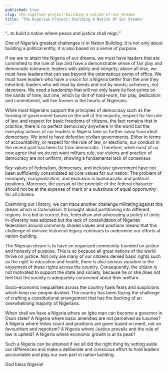 ```yaml
---
published: true
slug: the-nigerian-project-building-a-nation-of-our-dreams
title: 'The Nigerian Project: Building A Nation Of Our Dreams'
---
```

“…to build a nation where peace and justice shall reign.”

One of Nigeria’s greatest challenges is in Nation Building. It is not only about building a political entity; it is also based on a sense of purpose.

If we are to attain the Nigeria of our dreams, we must have leaders that are committed to the rule of law and have a demonstrable sense of fair play and democratic tolerance; leaders with ability and integrity; above all else, we must have leaders that can see beyond the ostentatious pomp of office.  We must have leaders who have a vision for a Nigeria better than the one they inherited; leaders who will lead by deeds and not by words; achievers, not deceivers.  We need a leadership that will not only leave its foot-prints on the sands of time, but one, which by dint of hard-work, fair play, dedication and commitment, will live forever in the hearts of Nigerians.

While most Nigerians support the principles of democracy such as the forming of government based on the will of the majority, respect for the rule of law, and respect for basic freedoms of citizens, the fact remains that in practice, there is no perfect democracy anywhere in the world but the everyday actions of our leaders in Nigeria take us further away from ideal democracy. We tend to have defective civilian governments.  Either in terms of accountability, or respect for the rule of law, or  elections, our conduct in the recent past has been far from democratic.  Therefore, while most of us now agree that we do not want military rule, our visions and practice of democracy are not uniform, showing a fundamental lack of consensus 

Key values of federalism, democracy, and inclusive government have not been sufficiently consolidated as core values for our nation. The problem of monopoly, marginalization, and exclusion in bureaucratic and political positions.  Moreover, the pursuit of the principle of the federal character should not be at the expense of merit or a substitute of equal opportunity for all citizens.

Examining our History, we can trace another challenge militating against this dream which is Colonialism. It brought about partitioning into different regions. In a bid to correct this, federalism and advocating a policy of unity-in-diversity was adopted but the lack of consolidation of Nigerian federalism around commonly shared values and positions means that this challenge of divisive historical legacy continues to undermine our efforts at nation-building.

The Nigerian dream is to have an organized community founded on justice and honesty of purpose. This is so because all great nations of the world thrive on justice. Not only are many of our citizens denied basic rights such as the right to education and health, there is also serious variation in the enjoyment of these rights across the country.  Consequently, the citizen is not motivated to support the state and society, because he or she does not feel that the society is adequately concerned about their welfare.  

Socio-economic inequalities across the country fuels fears and suspicions which keep our people divided. The country has been facing the challenge of crafting a constitutional arrangement that has the backing of an overwhelming majority of Nigerians. 

When shall we have a Nigeria where an Igbo man can become a governor in Osun state? A Nigeria where basic amenities are not perceived as luxuries? A Nigeria where Votes count and positions are given based on merit, not on favouritism and nepotism? A Nigeria where Justice prevails and the rule of law is upheld? A Nigeria where economic growth is at its peak?

Such a Nigeria can be attained if we all did the right thing by setting aside our differences and make a deliberate and conscious effort to hold leaders accountable and play our own part in nation building.

God bless Nigeria!

 
